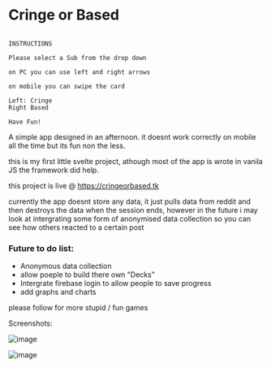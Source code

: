 # **Cringe or Based**


```

INSTRUCTIONS

Please select a Sub from the drop down

on PC you can use left and right arrows 

on mobile you can swipe the card

Left: Cringe
Right Based

Have Fun!

```

A simple app designed in an afternoon. it doesnt work correctly on mobile all the time but its fun non the less. 

this is my first little svelte project, athough most of the app is wrote in vanila JS the framework did help.

this project is live @ https://cringeorbased.tk

currently the app doesnt store any data, it just pulls data from reddit and then destroys the data when the session ends, however in the future i may look at intergrating some form of anonymised data collection so you can see how others reacted to a certain post 

### Future to do list:

* Anonymous data collection
* allow poeple to build there own "Decks"
* Intergrate firebase login to allow people to save progress
* add graphs and charts

please follow for more stupid / fun games

Screenshots:

![image](https://cringeorbased.tk/screenshots/page1.png)

![image](https://cringeorbased.tk/screenshots/page2.png)